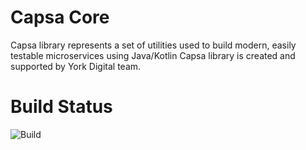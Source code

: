 # Capsa Core

Capsa library represents a set of utilities used to build modern, easily testable microservices using Java/Kotlin
Capsa library is created and supported by York Digital team.

# Build Status

![Build](https://github.com/telus/capsa-telus-libs/actions/workflows/build-main.yml/badge.svg?branch=main)

